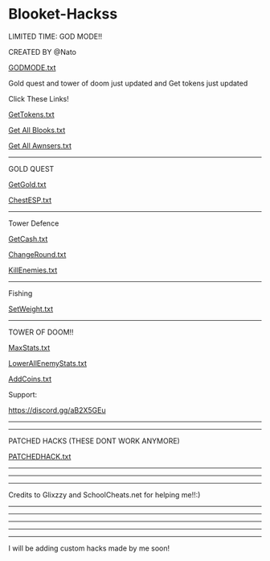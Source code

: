 # Blooket-Hackss

LIMITED TIME: GOD MODE!!

CREATED BY @Nato

[GODMODE.txt](https://github.com/CyberPunkONE/Blooket-Hackss/files/8145649/GODMODE.txt)



Gold quest and tower of doom just updated and Get tokens just updated

Click These Links!

[GetTokens.txt](https://github.com/CyberPunkONE/Blooket-Hackss/files/8138885/GetTokens.txt)



[Get All Blooks.txt](https://github.com/CyberPunkONE/Blooket-Hackss/files/8121885/Get.All.Blooks.txt)

[Get All Awnsers.txt](https://github.com/CyberPunkONE/Blooket-Hackss/files/8138918/Get.All.Awnsers.txt)


****************************************

GOLD QUEST

[GetGold.txt](https://github.com/CyberPunkONE/Blooket-Hackss/files/8138924/GetGold.txt)


[ChestESP.txt](https://github.com/CyberPunkONE/Blooket-Hackss/files/8138929/ChestESP.txt)


**************************** 

Tower Defence

[GetCash.txt](https://github.com/CyberPunkONE/Blooket-Hackss/files/8121920/GetCash.txt)

[ChangeRound.txt](https://github.com/CyberPunkONE/Blooket-Hackss/files/8121925/ChangeRound.txt)

[KillEnemies.txt](https://github.com/CyberPunkONE/Blooket-Hackss/files/8121930/KillEnemies.txt)

**************************************************************************************

Fishing

[SetWeight.txt](https://github.com/CyberPunkONE/Blooket-Hackss/files/8121943/SetWeight.txt)

************************************************************************

TOWER OF DOOM!!

[MaxStats.txt](https://github.com/CyberPunkONE/Blooket-Hackss/files/8143350/MaxStats.txt)

[LowerAllEnemyStats.txt](https://github.com/CyberPunkONE/Blooket-Hackss/files/8143354/LowerAllEnemyStats.txt)

[AddCoins.txt](https://github.com/CyberPunkONE/Blooket-Hackss/files/8143359/AddCoins.txt)


Support:

https://discord.gg/aB2X5GEu



********************************************

*********************************************


PATCHED HACKS (THESE DONT WORK ANYMORE)

[PATCHEDHACK.txt](https://github.com/CyberPunkONE/Blooket-Hackss/files/8126278/PATCHEDHACK.txt)

**********************************************

***********************************************

***********************************************

Credits to Glixzzy and SchoolCheats.net for helping me!!:)

******************************************

******************************************

**************************************

***************************************

**************************************

I will be adding custom hacks made by me soon!




